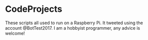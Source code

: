 # CodeProjects
These scripts all used to run on a Raspberry Pi. It tweeted using the account @BotTest2017.
I am a hobbyist programmer, any advice is welcome! 
